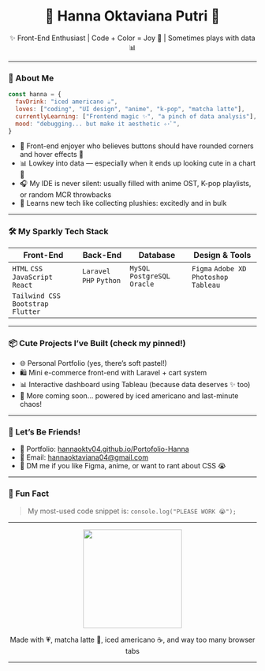 <h1 align="center">🌸 Hanna Oktaviana Putri 🌸</h1>
<p align="center">✨ Front-End Enthusiast | Code + Color = Joy 🎨 | Sometimes plays with data 📊 </p>

---

### 🌼 About Me

```js
const hanna = {
  favDrink: "iced americano ☕",
  loves: ["coding", "UI design", "anime", "k-pop", "matcha latte"],
  currentlyLearning: ["Frontend magic ✨", "a pinch of data analysis"],
  mood: "debugging... but make it aesthetic ✧･ﾟ",
}
````

* 🎀 Front-end enjoyer who believes buttons should have rounded corners and hover effects 💅
* 📊 Lowkey into data — especially when it ends up looking cute in a chart 💖
* 🎧 My IDE is never silent: usually filled with anime OST, K-pop playlists, or random MCR throwbacks
* 🧠 Learns new tech like collecting plushies: excitedly and in bulk

---

### 🛠️ My Sparkly Tech Stack

| Front-End                            | Back-End                 | Database                      | Design & Tools                           |
| ------------------------------------ | ------------------------ | ----------------------------- | ---------------------------------------- |
| `HTML` `CSS` `JavaScript` `React`    | `Laravel` `PHP` `Python` | `MySQL` `PostgreSQL` `Oracle` | `Figma` `Adobe XD` `Photoshop` `Tableau` |
| `Tailwind CSS` `Bootstrap` `Flutter` |                          |                               |                                          |

---

### 📦 Cute Projects I’ve Built (check my pinned!)

* 🌐 Personal Portfolio (yes, there’s soft pastel!)
* 🛍️ Mini e-commerce front-end with Laravel + cart system
* 📊 Interactive dashboard using Tableau (because data deserves ✨ too)
* 💌 More coming soon… powered by iced americano and last-minute chaos!

---

### 💌 Let’s Be Friends!

* 🏡 Portfolio: [hannaoktv04.github.io/Portofolio-Hanna](https://hannaoktv04.github.io/Portofolio-Hanna/)
* 📧 Email: [hannaoktaviana04@gmail.com](mailto:hannaoktaviana04@gmail.com)
* 💬 DM me if you like Figma, anime, or want to rant about CSS 😭

---

### 🐾 Fun Fact

> My most-used code snippet is:
> `console.log("PLEASE WORK 😭");`

---

<p align="center">
  <img src="https://media.tenor.com/5A9PvUCvRagAAAAi/coding-typing.gif" width="200"/>
</p>

<p align="center">
  Made with 💗, matcha latte 🍵, iced americano ☕, and way too many browser tabs
</p>

---
